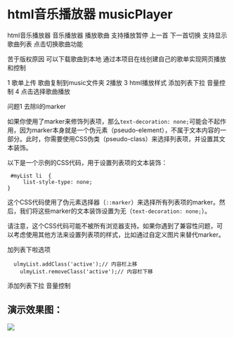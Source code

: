 #  html音乐播放器 musicPlayer
html音乐播放器 音乐播放器  播放歌曲 支持播放暂停 上一首 下一首切换 支持显示歌曲列表 点击切换歌曲功能

苦于版权原因 可以下载歌曲到本地 通过本项目在线创建自己的歌单实现网页播放和控制

1 歌单上传 歌曲复制到music文件夹 2播放 3 html播放样式  添加列表下拉  音量控制  4 点击选择歌曲播放 

问题1 去除li的marker

如果你使用了marker来修饰列表项，那么`text-decoration: none;`可能会不起作用，因为marker本身就是一个伪元素（pseudo-element），不属于文本内容的一部分。此时，你需要使用CSS伪类（pseudo-class）来选择列表项，并设置其文本装饰。

以下是一个示例的CSS代码，用于设置列表项的文本装饰：

```
 #myList li  {
     list-style-type: none;
}
```

这个CSS代码使用了伪元素选择器（`::marker`）来选择所有列表项的marker。然后，我们将这些marker的文本装饰设置为无（`text-decoration: none;`）。

请注意，这个CSS代码可能不被所有浏览器支持。如果你遇到了兼容性问题，可以考虑使用其他方法来设置列表项的样式，比如通过自定义图片来替代marker。

加列表下啦选项

```
  ulmyList.addClass('active');// 内容栏上移
    ulmyList.removeClass('active');// 内容栏下移
```

添加列表下拉 音量控制 



## 演示效果图：

![](https://img-blog.csdnimg.cn/direct/633092142f39489f8fed619da637c18e.png)
